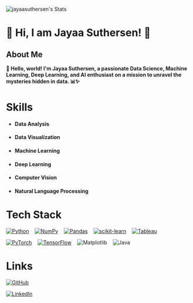 ![jayaasuthersen's Stats](https://github-readme-stats.vercel.app/api?username=jayaasuthersen&theme=tokyonight&show_icons=true&hide_border=false&count_private=true)

# 🚀 Hi, I am Jayaa Suthersen! 🌟
## About Me

**👋 Hello, world! I'm Jayaa Suthersen, a passionate Data Science, Machine Learning, Deep Learning, and AI enthusiast on a mission to unravel the mysteries hidden in data. 📊✨**




# Skills


- #### Data Analysis



- #### Data Visualization






- #### Machine Learning

- #### Deep Learning 

- #### Computer Vision 

- #### Natural Language Processing 




# Tech Stack
[![Python](https://img.shields.io/badge/Python-FFD43B?style=for-the-badge&logo=python&logoColor=blue)](https://www.python.org/) &nbsp;&nbsp; [![NumPy](https://img.shields.io/badge/Numpy-777BB4?style=for-the-badge&logo=numpy&logoColor=white)](https://numpy.org/) &nbsp;&nbsp; [![Pandas](https://img.shields.io/badge/Pandas-2C2D72?style=for-the-badge&logo=pandas&logoColor=white)](https://pandas.pydata.org/) &nbsp;&nbsp; [![scikit-learn](https://img.shields.io/badge/scikit_learn-F7931E?style=for-the-badge&logo=scikit-learn&logoColor=white)](https://scikit-learn.org/stable/) &nbsp;&nbsp; [![Tableau](https://img.shields.io/badge/Tableau-E97627?style=for-the-badge&logo=Tableau&logoColor=white)](https://www.tableau.com/)  

[![PyTorch](https://img.shields.io/badge/PyTorch-EE4C2C?style=for-the-badge&logo=pytorch&logoColor=white)](https://pytorch.org/) &nbsp;&nbsp; [![TensorFlow](https://img.shields.io/badge/TensorFlow-FF6F00?style=for-the-badge&logo=tensorflow&logoColor=white)](https://www.tensorflow.org/) &nbsp;&nbsp; ![Matplotlib](https://img.shields.io/badge/Matplotlib-%23ffffff.svg?style=for-the-badge&logo=Matplotlib&logoColor=black) &nbsp;&nbsp; ![Java](https://img.shields.io/badge/java-%23ED8B00.svg?style=for-the-badge&logo=openjdk&logoColor=white)




# Links


 [![GitHub](https://img.shields.io/badge/GitHub-100000?style=for-the-badge&logo=github&logoColor=white)](https://github.com/jayaasuthersen)


[![LinkedIn](https://img.shields.io/badge/LinkedIn-0077B5?style=for-the-badge&logo=linkedin&logoColor=white)](https://www.linkedin.com/in/jayaasuthersen/)
